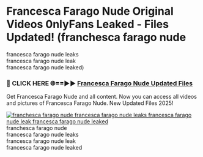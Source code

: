 # Francesca Farago Nude Original Videos 0nlyFans Leaked - Files Updated! (franchesca farago nude<br>
francesca farago nude leaks<br>
francesca farago nude leak<br>
francesca farago nude leaked)

<h3>🔴 CLICK HERE 🌐==►► <a href="https://tinyurl.com/2p9ay9w9" rel="nofollow">Francesca Farago Nude Updated Files</a></h3>

Get Francesca Farago Nude and all content. Now you can access all videos and pictures of Francesca Farago Nude. New Updated Files 2025!

[![franchesca farago nude<br>
francesca farago nude leaks<br>
francesca farago nude leak<br>
francesca farago nude leaked](https://i.imgur.com/KQgVmj3.gif)](https://tinyurl.com/2p9ay9w9)
franchesca farago nude<br>
francesca farago nude leaks<br>
francesca farago nude leak<br>
francesca farago nude leaked